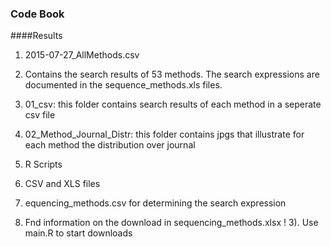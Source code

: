 ### Code Book 
####Results  
1. 2015-07-27_AllMethods.csv  
  2. Contains the search results of 53 methods. The search expressions are documented in the sequence_methods.xls files.  
  2. 01_csv:  this folder contains search results of each method in a seperate csv file 
  3. 02_Method_Journal_Distr:  this folder contains jpgs that illustrate for each method the distribution over journal  

2. R Scripts
3. CSV and XLS files
  4. equencing_methods.csv for determining the search expression
2. Fnd information on the download in sequencing_methods.xlsx ! 
3). Use main.R to start downloads

